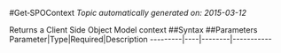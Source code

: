 #Get&#8209;SPOContext
*Topic automatically generated on: 2015-03-12*

Returns a Client Side Object Model context
##Syntax
##Parameters
Parameter|Type|Required|Description
---------|----|--------|-----------
